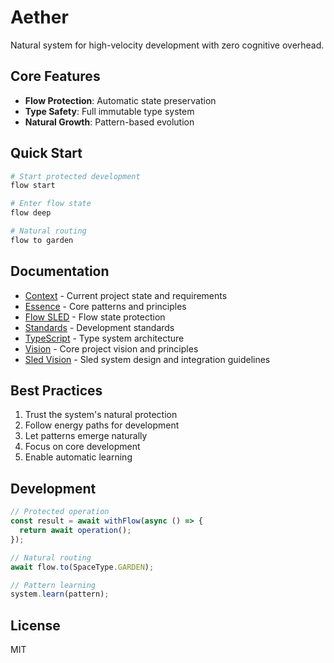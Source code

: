# Aether

Natural system for high-velocity development with zero cognitive overhead.

## Core Features
- **Flow Protection**: Automatic state preservation
- **Type Safety**: Full immutable type system
- **Natural Growth**: Pattern-based evolution

## Quick Start
```bash
# Start protected development
flow start

# Enter flow state
flow deep

# Natural routing
flow to garden
```

## Documentation
- [Context](CONTEXT.md) - Current project state and requirements
- [Essence](ESSENCE.md) - Core patterns and principles
- [Flow SLED](docs/FLOW_SLED.md) - Flow state protection
- [Standards](docs/STANDARDS.md) - Development standards
- [TypeScript](docs/TYPESCRIPT.md) - Type system architecture
- [Vision](docs/VISION.md) - Core project vision and principles
- [Sled Vision](docs/SLED_VISION.md) - Sled system design and integration guidelines

## Best Practices
1. Trust the system's natural protection
2. Follow energy paths for development
3. Let patterns emerge naturally
4. Focus on core development
5. Enable automatic learning

## Development
```typescript
// Protected operation
const result = await withFlow(async () => {
  return await operation();
});

// Natural routing
await flow.to(SpaceType.GARDEN);

// Pattern learning
system.learn(pattern);
```

## License
MIT 